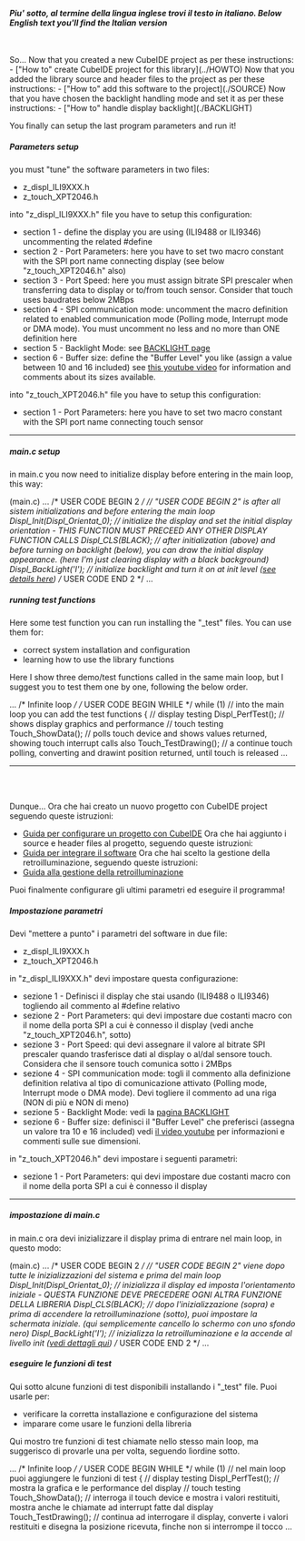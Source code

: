 _**Piu' sotto, al termine della lingua inglese trovi il testo in italiano. </i>**_
_**Below English text you'll find the Italian version</i>**_

<br>
<br>
So...
Now that you created a new CubeIDE project as per these instructions:
- ["How to" create CubeIDE project for this library](../HOWTO)
Now that you added the library source and header files to the project as per these instructions:
- ["How to" add this software to the project](./SOURCE)
Now that you have chosen the backlight handling mode and set it as per these instructions:
- ["How to" handle display backlight](./BACKLIGHT)

You finally can setup the last program parameters and run it!



##### Parameters setup
you must "tune" the software parameters in two files:
- z_displ_ILI9XXX.h
- z_touch_XPT2046.h

into "z_displ_ILI9XXX.h" file you have to setup this configuration:
- section 1 - define the display you are using (ILI9488 or ILI9346) uncommenting the related #define
- section 2 - Port Parameters: here you have to set two macro constant with the SPI port name connecting display (see below "z_touch_XPT2046.h" also)
- section 3 - Port Speed: here you must assign bitrate SPI prescaler when transferring data to display or to/from touch sensor. Consider that touch uses baudrates  below 2MBps 
- section 4 - SPI communication mode: uncomment the macro definition related to enabled communication mode (Polling mode, Interrupt mode or DMA mode). You must uncomment no less and no more than ONE definition here
- section 5 - Backlight Mode: see [BACKLIGHT page](../BACKLIGHT)  
- section 6 - Buffer size: define the "Buffer Level" you like (assign a value between 10 and 16 included) see [this youtube video](https://youtu.be/oWx1-WmTwag) for information and comments about its sizes available.  

into "z_touch_XPT2046.h" file you have to setup this configuration:
- section 1 - Port Parameters: here you have to set two macro constant with the SPI port name connecting touch sensor

---


##### main.c setup

in main.c you now need to initialize display before entering in the main loop, this way:

  (main.c)
  ...
  /* USER CODE BEGIN 2 */				// "USER CODE BEGIN 2" is after all sistem initializations and before entering the main loop
  Displ_Init(Displ_Orientat_0);			// initialize the display and set the initial display orientation - THIS FUNCTION MUST PRECEED ANY OTHER DISPLAY FUNCTION CALLS
  Displ_CLS(BLACK);						// after initialization (above) and before turning on backlight (below), you can draw the initial display appearance. (here I'm just clearing display with a black background) 
  Displ_BackLight('I');  				// initialize backlight and turn it on at init level ([see details here](../BACKLIGHT))
  /* USER CODE END 2 */
  ...

##### running test functions

Here some test function you can run installing the "_test" files.
You can use them for:
-	correct system installation and configuration
-	learning how to use the library functions

Here I show three demo/test functions called in the same main loop, but I suggest you to test them one by one, following the below order.

  ...
  /* Infinite loop */
  /* USER CODE BEGIN WHILE */
  while (1) 							// into the main loop you can add the test functions
  {
	// display testing
	Displ_PerfTest();					// shows display graphics and performance
	// touch testing
	Touch_ShowData();					// polls touch device and shows values returned, showing touch interrupt calls also
	Touch_TestDrawing();				// a continue touch polling, converting and drawint position returned, until touch is released
	...



---

<br>
<br>


Dunque...
Ora che hai creato un nuovo progetto con CubeIDE project seguendo queste istruzioni:
- [Guida per configurare un progetto con CubeIDE](./HOWTO)
Ora che hai aggiunto i source e header files al progetto, seguendo queste istruzioni:
- [Guida per integrare il software](./SOURCE)
Ora che hai scelto la gestione della retroilluminazione, seguendo queste istruzioni:
- [Guida alla gestione della retroilluminazione](./BACKLIGHT)

Puoi finalmente configurare gli ultimi parametri ed eseguire il programma!



##### Impostazione parametri
Devi "mettere a punto" i parametri del software in due file:
- z_displ_ILI9XXX.h
- z_touch_XPT2046.h

in "z_displ_ILI9XXX.h" devi impostare questa configurazione:
- sezione 1 - Definisci il display che stai usando (ILI9488 o ILI9346) togliendo ail commento al #define relativo
- sezione 2 - Port Parameters: qui devi impostare due costanti macro con il nome della porta SPI a cui è connesso il display (vedi anche "z_touch_XPT2046.h", sotto)
- sezione 3 - Port Speed: qui devi assegnare il valore al bitrate SPI prescaler quando trasferisce dati al display o al/dal sensore touch. Considera che il sensore touch comunica sotto i 2MBps 
- sezione 4 - SPI communication mode: togli il commento alla definizione definition relativa al tipo di comunicazione attivato (Polling mode, Interrupt mode o DMA mode). Devi togliere il commento ad una riga (NON di più e NON di meno) 
- sezione 5 - Backlight Mode: vedi la [pagina BACKLIGHT](../BACKLIGHT)  
- sezione 6 - Buffer size: definisci il "Buffer Level" che preferisci (assegna un valore tra 10 e 16 included) vedi [il video youtube](https://youtu.be/oWx1-WmTwag) per informazioni e commenti sulle sue dimensioni.  

in "z_touch_XPT2046.h" devi impostare i seguenti parametri:
- sezione 1 - Port Parameters: qui devi impostare due costanti macro con il nome della porta SPI a cui è connesso il display 


---


##### impostazione di main.c 

in main.c ora devi inizializzare il display prima di entrare nel main loop, in questo modo:

  (main.c)
  ...
  /* USER CODE BEGIN 2 */				// "USER CODE BEGIN 2" viene dopo tutte le inizializzazioni del sistema e prima del main loop
  Displ_Init(Displ_Orientat_0);			// inizializza il display ed imposta l'orientamento iniziale - QUESTA FUNZIONE DEVE PRECEDERE OGNI ALTRA FUNZIONE DELLA LIBRERIA
  Displ_CLS(BLACK);						// dopo l'inizializzazione (sopra) e prima di accendere la retroilluminazione (sotto), puoi impostare la schermata iniziale. (qui semplicemente cancello lo schermo con uno sfondo nero) 
  Displ_BackLight('I');  				// inizializza la retroilluminazione e la accende al livello init ([vedi dettagli qui](../BACKLIGHT))
  /* USER CODE END 2 */
  ...

##### eseguire le funzioni di test

Qui sotto alcune funzioni di test disponibili installando i "_test" file.
Puoi usarle per:
-	verificare la corretta installazione e configurazione del sistema
-	imparare come usare le funzioni della libreria

Qui mostro tre funzioni di test chiamate nello stesso main loop, ma suggerisco di provarle una per volta, seguendo lìordine sotto.

  ...
  /* Infinite loop */
  /* USER CODE BEGIN WHILE */
  while (1) 							// nel main loop puoi aggiungere le funzioni di test
  {
	// display testing
	Displ_PerfTest();					// mostra la grafica e le performance del display
	// touch testing
	Touch_ShowData();					// interroga il touch device e mostra i valori restituiti, mostra anche le chiamate ad interrupt fatte dal display
	Touch_TestDrawing();				// continua ad interrogare il display, converte i valori restituiti e disegna la posizione ricevuta, finche non si interrompe il tocco
	...
